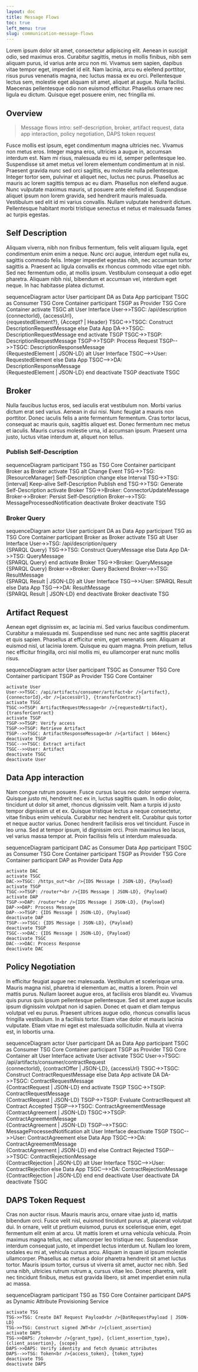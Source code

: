 ```yaml
---
layout: doc
title: Message Flows
toc: true
left_menu: true
slug: communication-message-flows
---
```

Lorem ipsum dolor sit amet, consectetur adipiscing elit. Aenean in suscipit odio, sed maximus eros. Curabitur sagittis, metus in mollis finibus, nibh sem aliquam purus, id varius ante arcu non mi. Vivamus sem sapien, dapibus vitae tempor eget, imperdiet id elit. Nam lacinia, arcu eu eleifend porttitor, risus purus venenatis magna, nec luctus massa ex eu orci. Pellentesque lectus sem, molestie eget aliquam sit amet, aliquet at augue. Nulla facilisi. Maecenas pellentesque odio non euismod efficitur. Phasellus ornare nec ligula eu dictum. Quisque eget posuere enim, nec fringilla mi.

## Overview
> Message flows intro: self-description, broker, artifact request, data app interaction, policy negotiation, DAPS token request



Fusce mollis est ipsum, eget condimentum magna ultricies nec. Vivamus non metus eros. Integer magna eros, ultricies a augue in, accumsan interdum est. Nam mi risus, malesuada eu mi id, semper pellentesque leo. Suspendisse sit amet metus vel lorem elementum condimentum at in nisl. Praesent gravida nunc sed orci sagittis, eu molestie nulla pellentesque. Integer tortor sem, pulvinar et aliquet nec, luctus nec purus. Phasellus ac mauris ac lorem sagittis tempus ac eu diam. Phasellus non eleifend augue. Nunc vulputate maximus mauris, ut posuere ante eleifend id. Suspendisse aliquet ipsum non lorem gravida, sed hendrerit mauris malesuada. Vestibulum sed elit id mi varius convallis. Nullam vulputate hendrerit dictum. Pellentesque habitant morbi tristique senectus et netus et malesuada fames ac turpis egestas.

## Self Description
Aliquam viverra, nibh non finibus fermentum, felis velit aliquam ligula, eget condimentum enim enim a neque. Nunc orci augue, interdum eget nulla eu, sagittis commodo felis. Integer imperdiet egestas nibh, nec accumsan tortor sagittis a. Praesent ac ligula convallis ex rhoncus commodo vitae eget nibh. Sed nec fermentum odio, at mollis ipsum. Vestibulum consequat a odio eget pharetra. Aliquam nibh nisl, bibendum et accumsan vel, interdum eget neque. In hac habitasse platea dictumst.

<div class="mermaid">
sequenceDiagram
    actor User
    participant DA as Data App
    participant TSGC as Consumer TSG Core Container
    participant TSGP as Provider TSG Core Container
    activate TSGC
    alt User Interface
    User->>TSGC: /api/description<br />{connectorId}, {accessUrl},<br />{requestedElement?}, {Accept? | Header}
    TSGC->>TSGC: Construct DescriptionRequestMessage
    else Data App
    DA->>TSGC: DescriptionRequestMessage
    end
    activate TSGP
    TSGC->>TSGP: DescriptionRequestMessage
    TSGP->>TSGP: Process Request
    TSGP-->>TSGC: DescriptionResponseMessage<br />{RequestedElement | JSON-LD}
    alt User Interface
    TSGC-->>User: RequestedElement
    else Data App
    TSGC-->>DA: DescriptionResponseMessage<br />{RequestedElement | JSON-LD}
    end
    deactivate TSGP 
    deactivate TSGC
</div>

## Broker
Nulla faucibus luctus eros, sed iaculis erat vestibulum non. Morbi varius dictum erat sed varius. Aenean in dui nisi. Nunc feugiat a mauris non porttitor. Donec iaculis felis a ante fermentum fermentum. Cras tortor lacus, consequat ac mauris quis, sagittis aliquet est. Donec fermentum nec metus et iaculis. Mauris cursus molestie urna, id accumsan ipsum. Praesent urna justo, luctus vitae interdum at, aliquet non tellus.

### Publish Self-Description
<div class="mermaid">
sequenceDiagram
    participant TSG as TSG Core Container
    participant Broker as Broker
    activate TSG
    alt Change Event
    TSG->>TSG: [ResourceManager] Self-Description change
    else Interval
    TSG->>TSG: [interval] Keep-alive Self-Description Publish
    end
    TSG->>TSG: Generate Self-Description
    activate Broker
    TSG->>Broker: ConnectorUpdateMessage
    Broker->>Broker: Persist Self-Description
    Broker-->>TSG: MessageProcessedNotification
    deactivate Broker 
    deactivate TSG
</div>

### Broker Query
<div class="mermaid">
sequenceDiagram
    actor User
    participant DA as Data App
    participant TSG as TSG Core Container
    participant Broker as Broker
    activate TSG
    alt User Interface
    User->>TSG: /api/description/query<br />{SPARQL Query}
    TSG->>TSG: Construct QueryMessage
    else Data App
    DA->>TSG: QueryMessage<br />{SPARQL Query}
    end
    activate Broker
    TSG->>Broker: QueryMessage<br />{SPARQL Query}
    Broker->>Broker: Query Backend
    Broker-->>TSG: ResultMessage<br />{SPARQL Result | JSON-LD}
    alt User Interface
    TSG-->>User: SPARQL Result
    else Data App
    TSG-->>DA: ResultMessage<br />{SPARQL Result | JSON-LD}
    end
    deactivate Broker 
    deactivate TSG
</div>

## Artifact Request
Aenean eget dignissim ex, ac lacinia mi. Sed varius faucibus condimentum. Curabitur a malesuada mi. Suspendisse sed nunc nec ante sagittis placerat et quis sapien. Phasellus at efficitur enim, eget venenatis sem. Aliquam at euismod nisl, ut lacinia lorem. Quisque eu quam magna. Proin pretium, tellus nec efficitur fringilla, orci nisl mollis mi, eu ullamcorper erat nunc mollis risus.

<div class="mermaid">
sequenceDiagram
    actor User
    participant TSGC as Consumer TSG Core Container
    participant TSGP as Provider TSG Core Container

    activate User
    User->>TSGC: /api/artifacts/consumer/artifact<br />{artifact}, {connectorId},<br />{accessUrl}, {transferContract}
    activate TSGC
    TSGC->>TSGP: ArtifactRequestMessage<br />{requestedArtifact}, {transferContract}
    activate TSGP
    TSGP->>TSGP: Verify access
    TSGP->>TSGP: Retrieve Artifact
    TSGP-->>TSGC: ArtifactResponseMessage<br />{artifact | b64enc}
    deactivate TSGP
    TSGC-->>TSGC: Extract artifact
    TSGC-->>User: Artifact
    deactivate TSGC
    deactivate User
</div>

## Data App interaction
Nam congue rutrum posuere. Fusce cursus lacus nec dolor semper viverra. Quisque justo mi, hendrerit nec ex in, luctus sagittis quam. In odio dolor, tincidunt ut dolor sit amet, rhoncus dignissim velit. Nam a turpis id justo tempor dignissim ut et ex. Quisque tristique lectus a neque consectetur, vitae finibus enim vehicula. Curabitur nec hendrerit elit. Curabitur quis tortor et neque auctor varius. Donec hendrerit facilisis eros vel tincidunt. Fusce in leo urna. Sed at tempor ipsum, id dignissim orci. Proin maximus leo lacus, vel varius massa tempor at. Proin facilisis felis ut interdum malesuada.
<div class="mermaid">
sequenceDiagram
    participant DAC as Consumer Data App
    participant TSGC as Consumer TSG Core Container
    participant TSGP as Provider TSG Core Container
    participant DAP as Provider Data App

    activate DAC
    activate TSGC
    DAC->>TSGC: /https_out*<br />{IDS Message | JSON-LD}, {Payload}
    activate TSGP
    TSGC->>TSGP: /router*<br />{IDS Message | JSON-LD}, {Payload}
    activate DAP
    TSGP->>DAP: /router*<br />{IDS Message | JSON-LD}, {Payload}
    DAP->>DAP: Process Message
    DAP-->>TSGP: {IDS Message | JSON-LD}, {Payload}
    deactivate DAP
    TSGP-->>TSGC: {IDS Message | JSON-LD}, {Payload}
    deactivate TSGP
    TSGC-->>DAC: {IDS Message | JSON-LD}, {Payload}
    deactivate TSGC
    DAC-->>DAC: Process Response
    deactivate DAC
</div>

## Policy Negotiation
In efficitur feugiat augue nec malesuada. Vestibulum et scelerisque urna. Mauris magna nisl, pharetra id elementum ac, mattis a lorem. Proin vel mattis purus. Nullam laoreet augue eros, at facilisis eros blandit eu. Vivamus quis purus quis ipsum pellentesque pellentesque. Sed sit amet augue iaculis ipsum dignissim volutpat non id sapien. Donec et quam et diam tempus volutpat vel eu purus. Praesent ultrices augue odio, rhoncus convallis lacus fringilla vestibulum. In a facilisis tortor. Etiam vitae dolor et mauris lacinia vulputate. Etiam vitae mi eget est malesuada sollicitudin. Nulla at viverra est, in lobortis urna.



<div class="mermaid">
sequenceDiagram
    actor User
    participant DA as Data App
    participant TSGC as Consumer TSG Core Container
    participant TSGP as Provider TSG Core Container
    alt User Interface
    activate User
    activate TSGC
    User->>TSGC: /api/artifacts/consumer/contractRequest<br />{connectorId}, {contractOffer | JSON-LD}, {accessUrl}
    TSGC->>TSGC: Construct ContractRequestMessage
    else Data App
    activate DA
    DA->>TSGC: ContractRequestMessage<br />{ContractRequest | JSON-LD}
    end
    activate TSGP
    TSGC->>TSGP: ContractRequestMessage<br />{ContractRequest | JSON-LD}
    TSGP->>TSGP: Evaluate ContractRequest
    alt Contract Accepted
    TSGP-->>TSGC: ContractAgreementMessage<br />{ContractAgreement | JSON-LD}
    TSGC->>TSGP: ContractAgreementMessage<br />{ContractAgreement | JSON-LD}
    TSGP-->>TSGC: MessageProcessedNotification
    alt User Interface
    deactivate TSGP
    TSGC-->>User: ContractAgreement
    else Data App
    TSGC-->>DA: ContractAgreementMessage<br />{ContractAgreement | JSON-LD}
    end
    else Contract Rejected
    TSGP-->>TSGC: ContractRejectionMessage<br />{ContractRejection | JSON-LD}
    alt User Interface
    TSGC-->>User: ContractRejection
    else Data App
    TSGC-->>DA: ContractRejectionMessage<br />{ContractRejection | JSON-LD}
    end
    end    
    deactivate User 
    deactivate DA
    deactivate TSGC
</div>

## DAPS Token Request

Cras non auctor risus. Mauris mauris arcu, ornare vitae justo id, mattis bibendum orci. Fusce velit nisl, euismod tincidunt purus at, placerat volutpat dui. In ornare, velit ut pretium euismod, purus ex scelerisque enim, eget fermentum elit enim at arcu. Ut mattis lorem et urna vehicula vehicula. Proin maximus magna tellus, nec ullamcorper leo tristique nec. Suspendisse interdum consequat justo, et imperdiet lectus interdum ut. Nullam leo lorem, sodales eu mi at, vehicula cursus arcu. Aliquam in quam id ipsum molestie ullamcorper. Phasellus ac metus a dolor pharetra hendrerit sit amet luctus tortor. Mauris ipsum tortor, cursus ut viverra sit amet, auctor nec nibh. Sed urna nibh, ultricies rutrum rutrum a, cursus vitae leo. Donec pharetra, velit nec tincidunt finibus, metus est gravida libero, sit amet imperdiet enim nulla ac massa.

<div class="mermaid">
sequenceDiagram
    participant TSG as TSG Core Container
    participant DAPS as Dynamic Attribute Provisioning Service

    activate TSG
    TSG->>TSG: Create DAT Request Payload<br />{DatRequestPayload | JSON-LD}
    TSG->>TSG: Construct signed JWT<br />{client_assertion}
    activate DAPS
    TSG->>DAPS: /token<br />{grant_type}, {client_assertion_type}, {client_assertion}, {scope}
    DAPS->>DAPS: Verify identity and fetch dynamic attributes
    DAPS-->>TSG: Token<br />{access_token}, {token_type}
    deactivate TSG
    deactivate DAPS
</div>